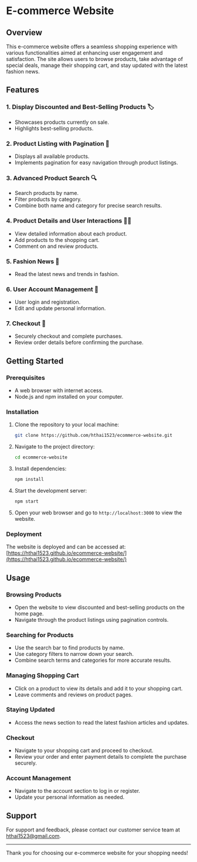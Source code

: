 # E-commerce Website

## Overview

This e-commerce website offers a seamless shopping experience with various functionalities aimed at enhancing user engagement and satisfaction. The site allows users to browse products, take advantage of special deals, manage their shopping cart, and stay updated with the latest fashion news.

## Features

### 1. Display Discounted and Best-Selling Products 🏷️
- Showcases products currently on sale.
- Highlights best-selling products.

### 2. Product Listing with Pagination 📄
- Displays all available products.
- Implements pagination for easy navigation through product listings.

### 3. Advanced Product Search 🔍
- Search products by name.
- Filter products by category.
- Combine both name and category for precise search results.

### 4. Product Details and User Interactions 🛒💬
- View detailed information about each product.
- Add products to the shopping cart.
- Comment on and review products.

### 5. Fashion News 📰
- Read the latest news and trends in fashion.

### 6. User Account Management 🔑
- User login and registration.
- Edit and update personal information.

### 7. Checkout 🏁
- Securely checkout and complete purchases.
- Review order details before confirming the purchase.

## Getting Started

### Prerequisites
- A web browser with internet access.
- Node.js and npm installed on your computer.

### Installation
1. Clone the repository to your local machine:
   ```bash
   git clone https://github.com/hthai1523/ecommerce-website.git
   ```
2. Navigate to the project directory:
   ```bash
   cd ecommerce-website
   ```
3. Install dependencies:
   ```bash
   npm install
   ```
4. Start the development server:
   ```bash
   npm start
   ```
5. Open your web browser and go to `http://localhost:3000` to view the website.

### Deployment
The website is deployed and can be accessed at:
[https://hthai1523.github.io/ecommerce-website/](https://hthai1523.github.io/ecommerce-website/)

## Usage

### Browsing Products
- Open the website to view discounted and best-selling products on the home page.
- Navigate through the product listings using pagination controls.

### Searching for Products
- Use the search bar to find products by name.
- Use category filters to narrow down your search.
- Combine search terms and categories for more accurate results.

### Managing Shopping Cart
- Click on a product to view its details and add it to your shopping cart.
- Leave comments and reviews on product pages.

### Staying Updated
- Access the news section to read the latest fashion articles and updates.

### Checkout
- Navigate to your shopping cart and proceed to checkout.
- Review your order and enter payment details to complete the purchase securely.

### Account Management
- Navigate to the account section to log in or register.
- Update your personal information as needed.

## Support

For support and feedback, please contact our customer service team at hthai1523@gmail.com.

---

Thank you for choosing our e-commerce website for your shopping needs!
